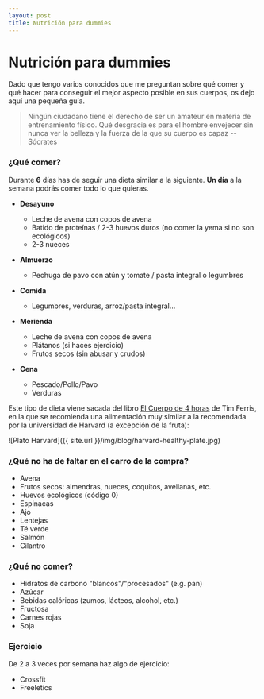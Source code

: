 ```yaml
---
layout: post
title: Nutrición para dummies
---
```

# Nutrición para dummies

Dado que tengo varios conocidos que me preguntan sobre qué comer y qué hacer para conseguir el mejor aspecto posible en sus cuerpos, os dejo aquí una pequeña guía.

> Ningún ciudadano tiene el derecho de ser un amateur en materia de entrenamiento físico. Qué desgracia es para el hombre envejecer sin nunca ver la belleza y la fuerza de la que su cuerpo es capaz -- Sócrates


### ¿Qué comer?

Durante **6** días has de seguir una dieta similar a la siguiente. **Un día** a la
semana podrás comer todo lo que quieras.

- **Desayuno**
  - Leche de avena con copos de avena
  - Batido de proteínas / 2-3 huevos duros (no comer la yema si no son ecológicos)
  - 2-3 nueces

- **Almuerzo**
  - Pechuga de pavo con atún y tomate / pasta integral o legumbres

- **Comida**
  - Legumbres, verduras, arroz/pasta integral...

- **Merienda**
  - Leche de avena con copos de avena
  - Plátanos (si haces ejercicio)
  - Frutos secos (sin abusar y crudos)

- **Cena**
  - Pescado/Pollo/Pavo
  - Verduras

Este tipo de dieta viene sacada del libro [El Cuerpo de 4 horas](http://fourhourbody.com/)
de Tim Ferris, en la que se recomienda una alimentación muy similar a la recomendada
por la universidad de Harvard (a excepción de la fruta):

![Plato Harvard]({{ site.url }}/img/blog/harvard-healthy-plate.jpg)


### ¿Qué no ha de faltar en el carro de la compra?

- Avena
- Frutos secos: almendras, nueces, coquitos, avellanas, etc.
- Huevos ecológicos (código 0)
- Espinacas
- Ajo
- Lentejas
- Té verde
- Salmón
- Cilantro

### ¿Qué no comer?

- Hidratos de carbono "blancos"/"procesados" (e.g. pan)
- Azúcar
- Bebidas calóricas (zumos, lácteos, alcohol, etc.)
- Fructosa
- Carnes rojas
- Soja

### Ejercicio
De 2 a 3 veces por semana haz algo de ejercicio:

- Crossfit
- Freeletics
